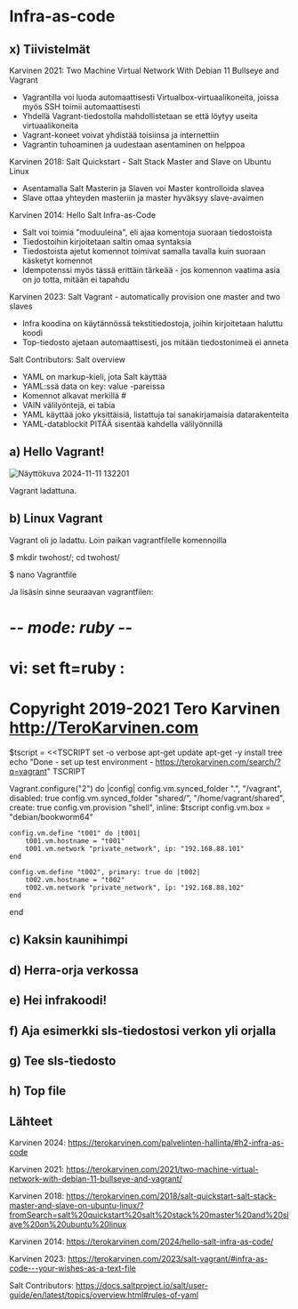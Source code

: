 # Infra-as-code

## x) Tiivistelmät

Karvinen 2021: Two Machine Virtual Network With Debian 11 Bullseye and Vagrant

- Vagrantilla voi luoda automaattisesti Virtualbox-virtuaalikoneita, joissa myös SSH toimii automaattisesti
- Yhdellä Vagrant-tiedostolla mahdollistetaan se että löytyy useita virtuaalikoneita
- Vagrant-koneet voivat yhdistää toisiinsa ja internettiin
- Vagrantin tuhoaminen ja uudestaan asentaminen on helppoa

Karvinen 2018: Salt Quickstart - Salt Stack Master and Slave on Ubuntu Linux

- Asentamalla Salt Masterin ja Slaven voi Master kontrolloida slavea
- Slave ottaa yhteyden masteriin ja master hyväksyy slave-avaimen

Karvinen 2014: Hello Salt Infra-as-Code

- Salt voi toimia "moduuleina", eli ajaa komentoja suoraan tiedostoista
- Tiedostoihin kirjoitetaan saltin omaa syntaksia
- Tiedostoista ajetut komennot toimivat samalla tavalla kuin suoraan käsketyt komennot
- Idempotenssi myös tässä erittäin tärkeää - jos komennon vaatima asia on jo totta, mitään ei tapahdu

Karvinen 2023: Salt Vagrant - automatically provision one master and two slaves

- Infra koodina on käytännössä tekstitiedostoja, joihin kirjoitetaan haluttu koodi
- Top-tiedosto ajetaan automaattisesti, jos mitään tiedostonimeä ei anneta

Salt Contributors: Salt overview

- YAML on markup-kieli, jota Salt käyttää
- YAML:ssä data on key: value -pareissa
- Komennot alkavat merkillä #
- VAIN välilyöntejä, ei tabia
- YAML käyttää joko yksittäisiä, listattuja tai sanakirjamaisia datarakenteita
- YAML-datablockit PITÄÄ sisentää kahdella välilyönnillä

## a) Hello Vagrant!

![Näyttökuva 2024-11-11 132201](https://github.com/user-attachments/assets/d87753b8-80ef-4957-8bf1-3ed1920d73c1)

Vagrant ladattuna.


## b) Linux Vagrant

Vagrant oli jo ladattu. Loin paikan vagrantfilelle komennoilla

$ mkdir twohost/; cd twohost/

$ nano Vagrantfile

Ja lisäsin sinne seuraavan vagrantfilen:

# -*- mode: ruby -*-
# vi: set ft=ruby :
# Copyright 2019-2021 Tero Karvinen http://TeroKarvinen.com

$tscript = <<TSCRIPT
set -o verbose
apt-get update
apt-get -y install tree
echo "Done - set up test environment - https://terokarvinen.com/search/?q=vagrant"
TSCRIPT

Vagrant.configure("2") do |config|
	config.vm.synced_folder ".", "/vagrant", disabled: true
	config.vm.synced_folder "shared/", "/home/vagrant/shared", create: true
	config.vm.provision "shell", inline: $tscript
	config.vm.box = "debian/bookworm64"

	config.vm.define "t001" do |t001|
		t001.vm.hostname = "t001"
		t001.vm.network "private_network", ip: "192.168.88.101"
	end

	config.vm.define "t002", primary: true do |t002|
		t002.vm.hostname = "t002"
		t002.vm.network "private_network", ip: "192.168.88.102"
	end
	
end


## c) Kaksin kaunihimpi

## d) Herra-orja verkossa

## e) Hei infrakoodi!

## f) Aja esimerkki sls-tiedostosi verkon yli orjalla

## g) Tee sls-tiedosto

## h) Top file

## Lähteet

Karvinen 2024: https://terokarvinen.com/palvelinten-hallinta/#h2-infra-as-code

Karvinen 2021: https://terokarvinen.com/2021/two-machine-virtual-network-with-debian-11-bullseye-and-vagrant/

Karvinen 2018: https://terokarvinen.com/2018/salt-quickstart-salt-stack-master-and-slave-on-ubuntu-linux/?fromSearch=salt%20quickstart%20salt%20stack%20master%20and%20slave%20on%20ubuntu%20linux

Karvinen 2014: https://terokarvinen.com/2024/hello-salt-infra-as-code/

Karvinen 2023: https://terokarvinen.com/2023/salt-vagrant/#infra-as-code---your-wishes-as-a-text-file

Salt Contributors: https://docs.saltproject.io/salt/user-guide/en/latest/topics/overview.html#rules-of-yaml
